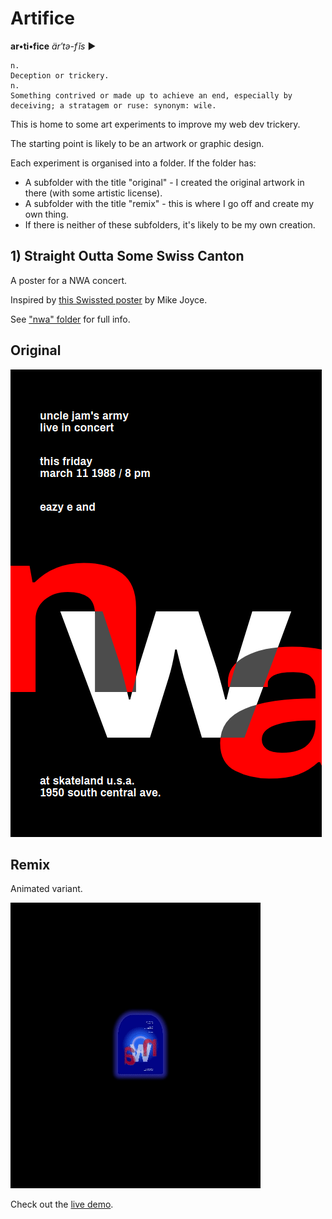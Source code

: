 # Artifice

 **ar•ti•fice** *är′tə-fĭs* ►

    n.
    Deception or trickery.
    n.
    Something contrived or made up to achieve an end, especially by deceiving; a stratagem or ruse: synonym: wile.

This is home to some art experiments to improve my web dev trickery.

The starting point is likely to be an artwork or graphic design.

Each experiment is organised into a folder. If the folder has:
- A subfolder with the title "original" - I created the original artwork in there (with some artistic license).
- A subfolder with the title "remix" -  this is where I go off and create my own thing.
- If there is neither of these subfolders, it's likely to be my own creation.

## 1) Straight Outta Some Swiss Canton

A poster for a NWA concert.

Inspired by [this Swissted poster](https://www.swissted.com/products/n-w-a-at-skateland-u-s-a-1988) by Mike Joyce.

See ["nwa" folder](/nwa) for full info.

## Original

![original screenshot](nwa/img/screenshot-original.png)

## Remix

Animated variant.

![screenshot](nwa/img/screenshot.gif)

Check out the [live demo](https://codepen.io/robjoeol/full/YzWoMGE).
